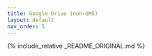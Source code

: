```yaml
---
title: Google Drive (non-GMS)
layout: default
nav_order: 5
---
```


{% include_relative _README_ORIGINAL.md %}
